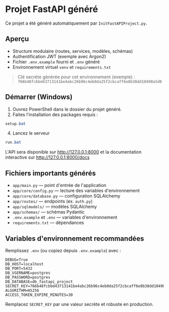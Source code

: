 # Projet FastAPI généré

Ce projet a été généré automatiquement par `InitFastAPIProject.py`.

## Aperçu

- Structure modulaire (routes, services, modèles, schémas)
- Authentification JWT (exemple avec Argon2)
- Fichier `.env.example` fourni et `.env` généré
- Environnement virtuel `venv` et `requirements.txt`

> Clé secrète générée pour cet environnement (exemple) : `766b48fcbbd43713141be4abc26b96c4eb0da25f2cbcaff6e8b38dd10490a5d0`

## Démarrer (Windows)

1. Ouvrez PowerShell dans le dossier du projet généré.
2. Faites l'installation des packages requis :

```powershell
setup.bat
```

4. Lancez le serveur 

```powershell
run.bat
```

L'API sera disponible sur http://127.0.0.1:8000 et la documentation interactive sur http://127.0.0.1:8000/docs

## Fichiers importants générés

- `app/main.py` — point d'entrée de l'application
- `app/core/config.py` — lecture des variables d'environnement
- `app/core/database.py` — configuration SQLAlchemy
- `app/routes/` — endpoints (ex. `auth.py`)
- `app/sqlmodels/` — modèles SQLAlchemy
- `app/schemas/` — schémas Pydantic
- `.env.example` et `.env` — variables d'environnement
- `requirements.txt` — dépendances

## Variables d'environnement recommandées

Remplissez `.env` (ou copiez depuis `.env.example`) avec :

```
DEBUG=True
DB_HOST=localhost
DB_PORT=5432
DB_USERNAME=postgres
DB_PASSWORD=postgres
DB_DATABASE=db_fastapi_project
SECRET_KEY=766b48fcbbd43713141be4abc26b96c4eb0da25f2cbcaff6e8b38dd10490a5d0
ALGORITHM=HS256
ACCESS_TOKEN_EXPIRE_MINUTES=30
```

Remplacez `SECRET_KEY` par une valeur secrète et robuste en production.
